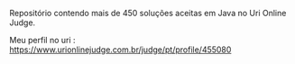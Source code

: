 Repositório contendo mais de 450 soluções aceitas em Java no Uri Online Judge.

Meu perfil no uri : https://www.urionlinejudge.com.br/judge/pt/profile/455080

